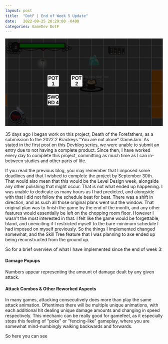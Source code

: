 ```yaml
---
layout: post
title:  "DotF | End of Week 5 Update"
date:	2022-09-25 20:29:00 -0400
categories: GameDev DotF
---
```


![Game Screenshot](/assets/dotf_screenshot_01.png)

35 days ago I began work on this project, Death of the Forefathers, as a submission to the 2022.2 Brackeys "You are not alone" GameJam.
As stated in the first post on this Devblog series, we were unable to submit an entry due to not having a complete product. 
Since then, I have worked every day to complete this project, committing as much time as I can in-between studies and other parts of life.

If you read the previous blog, you may remember that I imposed some deadlines and that I wished to complete the project by September 30th.
That would also mean that this would be the Level Design week, alongside any other polishing that might occur.
That is not what ended up happening. I was unable to dedicate as many hours as I had predicted, and alongside with that I did not
follow the schedule beat for beat. There was a shift in direction, and as such all those original plans went out the window.
That original plan was to finish the game by the end of the month, and any other features would essentially be left on the chopping room floor.
However I wasn't the most interested in that. I felt like the game would be forgettable, bland, and unexciting if I restricted myself to the
bare-minimum schedule I had imposed on myself previously. So the things I implemented changed somewhat, and the Skill Tree feature that I
was planning to axe ended up being reconstructed from the ground up.

So for a brief overview of what I have implemented since the end of week 3:

#### Damage Popups
Numbers appear representing the amount of damage dealt by any given attack.

#### Attack Combos & Other Reworked Aspects



In many games, attacking consecutively does more than play the same attack animation. Oftentimes there will be multiple unique animations, 
with each additional hit dealing unique damage amounts and changing in speed respectively. This mechanic can be really good for gamefeel,
as it especially stops this feeling of "poke" or "fencing-like" gameplay, where you are somewhat mind-numbingly walking backwards and forwards.

So here you can see 